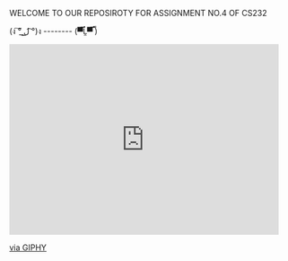 WELCOME TO OUR REPOSIROTY FOR ASSIGNMENT NO.4 OF CS232

   (ง ͠° ͟ل͜ ͡°)ง     --------    (▀̿Ĺ̯▀̿ ̿)
   
   <iframe src="https://giphy.com/embed/4N5ddOOJJ7gtKTgNac" width="480" height="339" frameBorder="0" class="giphy-embed" allowFullScreen></iframe><p><a href="https://giphy.com/gifs/4N5ddOOJJ7gtKTgNac">via GIPHY</a></p>
